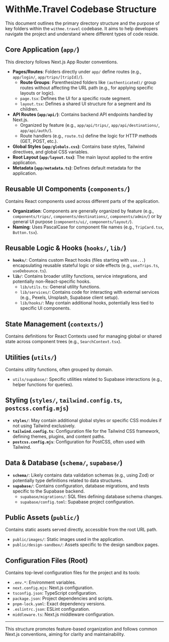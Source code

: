# WithMe.Travel Codebase Structure

This document outlines the primary directory structure and the purpose of key folders within the `withme.travel` codebase. It aims to help developers navigate the project and understand where different types of code reside.

## Core Application (`app/`)

This directory follows Next.js App Router conventions.

-   **Pages/Routes**: Folders directly under `app/` define routes (e.g., `app/login/`, `app/trips/[tripId]/`).
    -   **Route Groups**: Parenthesized folders like `(authenticated)/` group routes without affecting the URL path (e.g., for applying specific layouts or logic).
    -   `page.tsx`: Defines the UI for a specific route segment.
    -   `layout.tsx`: Defines a shared UI structure for a segment and its children.
-   **API Routes (`app/api/`)**: Contains backend API endpoints handled by Next.js.
    -   Organized by feature (e.g., `app/api/trips/`, `app/api/destinations/`, `app/api/auth/`).
    -   Route handlers (e.g., `route.ts`) define the logic for HTTP methods (GET, POST, etc.).
-   **Global Styles (`app/globals.css`)**: Contains base styles, Tailwind directives, and global CSS variables.
-   **Root Layout (`app/layout.tsx`)**: The main layout applied to the entire application.
-   **Metadata (`app/metadata.ts`)**: Defines default metadata for the application.

## Reusable UI Components (`components/`)

Contains React components used across different parts of the application.

-   **Organization**: Components are generally organized by feature (e.g., `components/trips/`, `components/destinations/`, `components/admin/`) or by general UI purpose (`components/ui/`, `components/layout/`).
-   **Naming**: Uses PascalCase for component file names (e.g., `TripCard.tsx`, `Button.tsx`).

## Reusable Logic & Hooks (`hooks/`, `lib/`)

-   **`hooks/`**: Contains custom React hooks (files starting with `use...`) encapsulating reusable stateful logic or side effects (e.g., `useTrips.ts`, `useDebounce.ts`).
-   **`lib/`**: Contains broader utility functions, service integrations, and potentially non-React-specific hooks.
    -   `lib/utils.ts`: General utility functions.
    -   `lib/services/`: Contains code for interacting with external services (e.g., Pexels, Unsplash, Supabase client setup).
    -   `lib/hooks/`: May contain additional hooks, potentially less tied to specific UI components.

## State Management (`contexts/`)

Contains definitions for React Contexts used for managing global or shared state across component trees (e.g., `SearchContext.tsx`).

## Utilities (`utils/`)

Contains utility functions, often grouped by domain.

-   `utils/supabase/`: Specific utilities related to Supabase interactions (e.g., helper functions for queries).

## Styling (`styles/`, `tailwind.config.ts`, `postcss.config.mjs`)

-   **`styles/`**: May contain additional global styles or specific CSS modules if not using Tailwind exclusively.
-   **`tailwind.config.ts`**: Configuration file for the Tailwind CSS framework, defining themes, plugins, and content paths.
-   **`postcss.config.mjs`**: Configuration for PostCSS, often used with Tailwind.

## Data & Database (`schema/`, `supabase/`)

-   **`schema/`**: Likely contains data validation schemas (e.g., using Zod) or potentially type definitions related to data structures.
-   **`supabase/`**: Contains configuration, database migrations, and tests specific to the Supabase backend.
    -   `supabase/migrations/`: SQL files defining database schema changes.
    -   `supabase/config.toml`: Supabase project configuration.

## Public Assets (`public/`)

Contains static assets served directly, accessible from the root URL path.

-   `public/images/`: Static images used in the application.
-   `public/design-sandbox/`: Assets specific to the design sandbox pages.

## Configuration Files (Root)

Contains top-level configuration files for the project and its tools:

-   `.env.*`: Environment variables.
-   `next.config.mjs`: Next.js configuration.
-   `tsconfig.json`: TypeScript configuration.
-   `package.json`: Project dependencies and scripts.
-   `pnpm-lock.yaml`: Exact dependency versions.
-   `.eslintrc.json`: ESLint configuration.
-   `middleware.ts`: Next.js middleware configuration.

---

This structure promotes feature-based organization and follows common Next.js conventions, aiming for clarity and maintainability. 